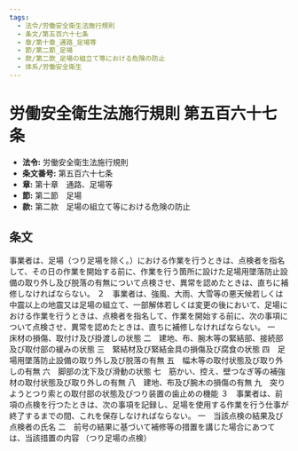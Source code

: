 ```yaml
---
tags:
  - 法令/労働安全衛生法施行規則
  - 条文/第五百六十七条
  - 章/第十章_通路_足場等
  - 節/第二節_足場
  - 款/第二款_足場の組立て等における危険の防止
  - 体系/労働安全衛生
---
```

# 労働安全衛生法施行規則 第五百六十七条

- **法令:** 労働安全衛生法施行規則
- **条文番号:** 第五百六十七条
- **章:** 第十章　通路、足場等
- **節:** 第二節　足場
- **款:** 第二款　足場の組立て等における危険の防止

## 条文
事業者は、足場（つり足場を除く。）における作業を行うときは、点検者を指名して、その日の作業を開始する前に、作業を行う箇所に設けた足場用墜落防止設備の取り外し及び脱落の有無について点検させ、異常を認めたときは、直ちに補修しなければならない。
２　事業者は、強風、大雨、大雪等の悪天候若しくは中震以上の地震又は足場の組立て、一部解体若しくは変更の後において、足場における作業を行うときは、点検者を指名して、作業を開始する前に、次の事項について点検させ、異常を認めたときは、直ちに補修しなければならない。
一　床材の損傷、取付け及び掛渡しの状態
二　建地、布、腕木等の緊結部、接続部及び取付部の緩みの状態
三　緊結材及び緊結金具の損傷及び腐食の状態
四　足場用墜落防止設備の取り外し及び脱落の有無
五　幅木等の取付状態及び取り外しの有無
六　脚部の沈下及び滑動の状態
七　筋かい、控え、壁つなぎ等の補強材の取付状態及び取り外しの有無
八　建地、布及び腕木の損傷の有無
九　突りようとつり索との取付部の状態及びつり装置の歯止めの機能
３　事業者は、前項の点検を行つたときは、次の事項を記録し、足場を使用する作業を行う仕事が終了するまでの間、これを保存しなければならない。
一　当該点検の結果及び点検者の氏名
二　前号の結果に基づいて補修等の措置を講じた場合にあつては、当該措置の内容
（つり足場の点検）

